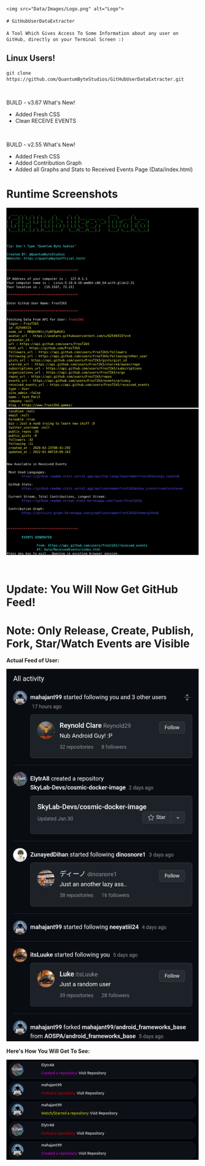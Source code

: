 <p align="center">

    <img src="Data/Images/Logo.png" alt="Logo">

    # GitHubUserDataExtracter

    A Tool Which Gives Access To Some Information about any user on GitHub, directly on your Terminal Screen :)

</p>

<h2>Linux Users!</h2>
    
    git clone https://github.com/QuantumByteStudios/GitHubUserDataExtracter.git

<br>

BUILD - v3.67
What's New!

- Added Fresh CSS
- Clean RECEIVE EVENTS

<br>

BUILD - v2.55
What's New!

- Added Fresh CSS
- Added Contribution Graph
- Added all Graphs and Stats to Received Events Page (Data/index.html)

# Runtime Screenshots

<p align="center">
    <img src="Data/Images/GitHubUserDataPreviewImg0.png" alt="Preview">
    <img src="Data/Images/GitHubUserDataPreviewImg1.png" alt="Preview">
</p>
<!-- <img src="Data/Images/warning.png" alt="Preview"> -->
<!--<img src="GitHubUserDataPreviewImgTermux.jpeg" alt="Preview">-->
<br>
<h1>Update: You Will Now Get GitHub Feed!</h1>

# Note: Only Release, Create, Publish, Fork, Star/Watch Events are Visible

<b>Actual Feed of User: </b><br>

<p align="center">
    <img src="Data/Images/GitHubUserDataFeedPreviewImg.png" alt="Preview">
</p>
<b>Here's How You Will Get To See: </b><br>
<p align="center">
    <img src="Data/Images/GitHubUserDataFeedRawPreviewImg.png" alt="Preview">
</p>
<br>
